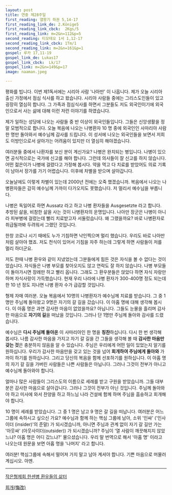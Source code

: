 ```yaml
---
layout: post
title: 연중 제28주일
first_reading: 열왕기 하권 5,14-17
first_reading_link_de: 2.Könige5
first_reading_link_cbck:  2Kgs/5
first_reading_link: m=2&n=112&p=5
second_reading: 티모테오 1서 1,12-17
second_reading_link_cbck: 1Tm/1 
second_reading_link: m=2&n=161&p=1
gospel: 루카 17,11-19
gospel_link_de: Lukas17
gospel_link_cbck:  Lk/17
gospel_link: m=2&n=149&p=17
image: naaman.jpeg

---
```


평화를 빕니다. 이번 제1독서에는 시리아 사람 '나아만' 이 나옵니다. 제가 오늘
시리아 출신 가정에서 점심 식사를 하고 왔습니다. 시리아 사람들 중에는
그리스도인들이 있고 굉장히 열심히 합니다. 그 가족과 점심식사를 하면서
그분들도 저도 외국인이기에 외국인으로서 사는 삶에 대해 이런 저런
이야기를 하였습니다.

제가 일하는 성당에 나오는 사람들 중 반 이상이
외국인들입니다. 그들은 신앙생활을 정말 모범적으로 합니다. 오늘 복음에
나오는 나병환자 10 명 중에 외국인인 사마리아 사람 한 명만 돌아와서
예수님께 감사를 드립니다. 이 성서에 나오는 외국인들을 보면서 저희도
이방인으로서 살아가는 어려움이 있지만 더 열심히 해야겠습니다.

여러분들 중에서 나환자를 보신 분이 계신가요? 나병은 완치되는 병입니다.
나병이 있으면 공식적으로는 국가에 신고를 해야 합니다. 그런데 의사들이 잘
신고를 하지 않습니다. 어떤 젊은이가 나병에 걸렸다고 가정해 봅시다. 약을
먹고 다 치료를 받았어도 의료 기록이 남아서 장가를 가기 어렵습니다. 이후에
차별을 받으며 살아갑니다.

오늘날에도 이렇게 차별이 있는데 2000년 전에는
오죽 했겠습니까.
복음에서 나오는 나병환자들은 감히 예수님께 가까이
다가오지도 못했습니다. 저 멀리서 예수님을 부릅니다.

나병은 독일어로 하면
Aussatz 라고 하고 나병 환자들을 Ausgesetzte 라고 합니다. 추방된 삶을,
비참한 삶을 사는 것이 나병환자의 운명입니다. 나아만 장군은 나병이 아니라
피부병에 걸렸는데 빨리 치료받고자 서둘렀습니다. 왜 그랬을까요? 바로
나병환자로 취급될까봐 두려워서 그랬던 것입니다.

한창 코로나 시기 때에도
누가 기침하면 낙인찍으며 멀리 했습니다. 우리도 바로 나아만처럼 살아야
했죠. 저도 천식이 있어서 기침을 자주 하는데 그렇게 하면 사람들이 저를
멀리 하더군요.

저도 한때 나병 환우와 같이 지냈었는데 그분들에게 힘든 것은
자식을 볼 수 없다는 것이었습니다. 자식들은 나병 부모를 찾아오지도 않고
연락도 잘 하지 않습니다. 나병 부모들이 돌아가시면 장례만 하고 빨리
옵니다. 그래도 그 환우분들은 앉았다 하면 자식 자랑만 하며 자식사랑이
가득했습니다. 현재 우리 나라에 나병 환자가 300-400명 정도 되는데 한 10
년 정도 지나면 나병 환자 수가 급감할 것입니다.

형제 자매 여러분. 오늘 복음에서 10명의 나병환자가 예수님께 치료를
받습니다. 그 중 1명만 주님께 돌아왔고 9명은 자기의 갈 길을 갔습니다. 이
아홉 명에 대해 생각해 봅시다. 이 아홉 명은 과연 감사한 마음이 없었을까요?
아닙니다. 그들도 눈물을 흘리며 감사한 마음으로 <b>자기의 길</b>을 떠났을
것입니다. 그러나 단 1명만 주님께 돌아와 감사를 드렸습니다.

예수님은 <b>다시
주님께 돌아온</b> 이 사마리아인 한 명을 <b>칭찬</b>하십니다. 다시 한 번 생각해
봅시다. 나름 감사한 마음을 가지고 자기 갈 길을 간 그들을 생각해 볼 때
<b>감사한 마음만 갖는 것</b>은 충분하지 않음을 알 수 있습니다. 주님은 우리에게
어떤 일이 있었는지 알기를 원하십니다. 우리가 감사한 마음만을 갖고 있는
것을 넘어 <b>회개하여 주님에게 돌아와</b> 가까이 하기를 원하십니다. 그리고
당신의 복음을 함께 선포하기를 원하십니다. 이 아홉 명의 자기 갈 길을
가버린 사람들은 나쁜 사람들은 아닙니다. 그러나 그것이 전부가 아니고
예수님께 돌아와야 합니다.

얼마나 많은 사람들이 그리스도의 이름으로
세례를 받고 구원을 받았습니까. 그들 대부분은 감사한 마음으로 살아갑니다.
그러나 그것이 전부가 아닌 것입니다. 주님께 돌아와야 하고 미사에 와서
찬양을 하고 하느님 나라 건설에 함께 하며 주님을 흠숭하고 회개해야
합니다.

10 명이 세례를 받았습니다. 그 중 1 명은 남고 9 명은 갈 길을 떠납니다.
여러분은 어느 그룹에 속하시고 싶으신 가요? 예수님과 함께 하는 핵심
그룹에 남아, 소위 '인싸' ('인사이더 (insider)'의 준말) 가 되시겠습니까, 아니면
주님과 관계 없이 자기 갈 길만 가는 '아웃싸' (아웃사이더(outsider)) 가
되시겠습니까? 주님이 '열 사람이 깨끗해지지 않았느냐? 아홉 명은 어디
갔느냐?' 물으셨습니다. 우리 말 번역으로 해서 '아홉 명' 이라고 나오는데
원문을 보면 아홉 명을 '나머지' 라고 합니다.

여러분! 핵심그룹에 속해서 떨어져 가지 말고 남아 계셔야 합니다. 기쁜
마음으로 머물러 계십시오. 아멘.

<hr>

<a href="https://home.catholic.or.kr/pdsm/bbs_view.asp?num=77&id=153876&Page=4&menu=4824">작은형제회 한센병 환우들의 삶터</a>

<a href="https://maria.catholic.or.kr/dictionary/term/term_view.asp?ctxtIdNum=4551&keyword=%ED%9A%8C%EA%B0%9C&gubun=01">회개(悔改)</a>
